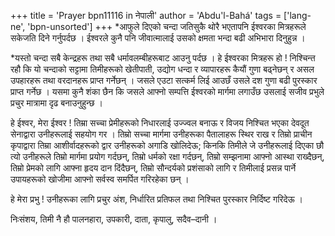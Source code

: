 +++
title = 'Prayer bpn11116 in नेपाली'
author = 'Abdu'l-Bahá'
tags = ['lang-ne', 'bpn-unsorted']
+++
*आफुले दिएको चन्दा जतिसुकै थोरै भएतापनि ईश्वरका मित्रहरूले सकेजति दिने गर्नुपर्दछ । ईश्वरले कुनै पनि जीवात्मालाई उसको क्षमता भन्दा बढी अभिभारा दिनुहुन्न । 

*यस्तो चन्दा सबै केन्द्रहरू तथा सबै धर्मावलम्बीहरूबाट आउनु पर्दछ । हे ईश्वरका मित्रहरू हो ! निश्चिन्त रहौ कि यो चन्दाको सट्टामा तिमीहरूको  खेतीपाती, उद्योग धन्दा र व्यापारहरू कैयौं गुणा बढ्नेछन् र असल उपहारहरू तथा वरदानहरू प्राप्त गर्नेछन् । जसले एउटा सत्कर्म लिई आउछँ उसले दश गुणा बढी पुरस्कार प्राप्त गर्नेछ । यसमा कुनै शंका छैन कि जसले आफ्नो सम्पत्ति ईश्वरको मार्गमा लगाउँछ उसलाई सजीव प्रभुले प्रचुर मात्रामा दृढ बनाउनुहुन्छ । 

 
हे ईश्वर, मेरा ईश्वर ! तिम्रा सच्चा प्रेमीहरूको निधारलाई उज्ज्वल बनाऊ र विजय निश्चित भएका देवदूत सेनाद्वारा उनीहरूलाई सहयोग गर । तिम्रो सच्चा मार्गमा उनीहरूका पैतालाहरू स्थिर राख र तिम्रो प्राचीन कृपाद्वारा तिम्रा आशीर्वादहरूको द्वार उनीहरूको अगाडि खोलिदेऊ; किनकि तिमीले जे उनीहरूलाई दिएका छौ त्यो उनीहरूले तिम्रो मार्गमा प्रयोग गर्दछन्, तिम्रो धर्मको रक्षा गर्दछन्, तिम्रो सम्झनामा आफ्नो आस्था राख्दैछन्, तिम्रो प्रेमको लागि आफ्ना हृदय दान दिंदैछन्, तिम्रो सौन्दर्यको प्रशंसाको लागि र तिमीलाई प्रसन्न पार्ने उपायहरूको खोजीमा आफ्नो सर्वस्व समर्पित गरिरहेका छन् । 

हे मेरा प्रभु ! उनीहरूका लागि प्रचुर अंश, निर्धारित प्रतिफल तथा निश्चित पुरस्कार निर्दिष्ट गरिदेऊ । 

निःसंशय, तिमी नै हौ पालनहारा, उपकारी, दाता, कृपालु, सदैव–दानी ।
